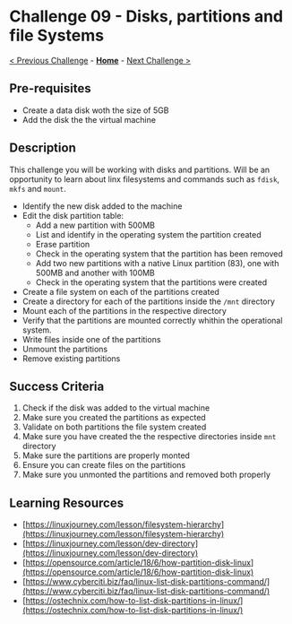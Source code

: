 # Challenge 09 - Disks, partitions and file Systems

[< Previous Challenge](./Challenge-08.md) - **[Home](../README.md)** - [Next Challenge >](./Challenge-10.md)

## Pre-requisites 

- Create a data disk woth the size of 5GB
- Add the disk the the virtual machine 

## Description

This challenge you will be working with disks and partitions. Will be an opportunity to learn about linx filesystems and commands such as `fdisk`, `mkfs` and `mount`.

- Identify the new disk added to the machine
- Edit the disk partition table:
    - Add a new partition with 500MB
    - List and identify in the operating system the partition created
    - Erase partition
    - Check in the operating system that the partition has been removed
    - Add two new partitions with a native Linux partition (83), one with 500MB and another with 100MB
    - Check in the operating system that the partitions were created
- Create a file system on each of the partitions created
- Create a directory for each of the partitions inside the `/mnt` directory
- Mount each of the partitions in the respective directory
- Verify that the partitions are mounted correctly whithin the operational system.
- Write files inside one of the partitions
- Unmount the partitions
- Remove existing partitions

## Success Criteria

1. Check if the disk was added to the virtual machine
2. Make sure you created the partitions as expected
3. Validate on both partitions the file system created 
4. Make sure you have created the the respective directories inside `mnt` directory
5. Make sure the partitions are properly monted
6. Ensure you can create files on the partitions
7. Make sure you unmonted the partitions and removed both properly

## Learning Resources

- [https://linuxjourney.com/lesson/filesystem-hierarchy](https://linuxjourney.com/lesson/filesystem-hierarchy)
- [https://linuxjourney.com/lesson/dev-directory](https://linuxjourney.com/lesson/dev-directory)
- [https://opensource.com/article/18/6/how-partition-disk-linux](https://opensource.com/article/18/6/how-partition-disk-linux)
- [https://www.cyberciti.biz/faq/linux-list-disk-partitions-command/](https://www.cyberciti.biz/faq/linux-list-disk-partitions-command/)
- [https://ostechnix.com/how-to-list-disk-partitions-in-linux/](https://ostechnix.com/how-to-list-disk-partitions-in-linux/)
